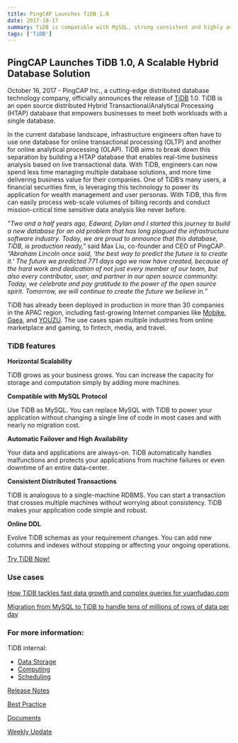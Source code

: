 ```yaml
---
title: PingCAP Launches TiDB 1.0
date: 2017-10-17
summary: TiDB is compatible with MySQL, strong consistent and highly available.
tags: ['TiDB']
---
```


## PingCAP Launches TiDB 1.0, A Scalable Hybrid Database Solution

October 16, 2017 - PingCAP Inc., a cutting-edge distributed database technology company, officially announces the release of [TiDB](https://github.com/pingcap/tidb) 1.0. TiDB is an open source distributed Hybrid Transactional/Analytical Processing (HTAP) database that empowers businesses to meet both workloads with a single database. 

In the current database landscape, infrastructure engineers often have to use one database for online transactional processing (OLTP) and another for online analytical processing (OLAP). TiDB aims to break down this separation by building a HTAP database that enables real-time business analysis based on live transactional data. With TiDB, engineers can now spend less time managing multiple database solutions, and more time delivering business value for their companies. One of TiDB’s many users, a financial securities firm, is leveraging this technology to power its application for wealth management and user personas. With TiDB, this firm can easily process web-scale volumes of billing records and conduct mission-critical time sensitive data analysis like never before. 

*"Two and a half years ago, Edward, Dylan and I started this journey to build a new database for an old problem that has long plagued the infrastructure software industry. Today, we are proud to announce that this database, TiDB, is production ready,"* said Max Liu, co-founder and CEO of PingCAP. *“Abraham Lincoln once said, ‘the best way to predict the future is to create it.’ The future we predicted 771 days ago we now have created, because of the hard work and dedication of not just every member of our team, but also every contributor, user, and partner in our open source community. Today, we celebrate and pay gratitude to the power of the open source spirit. Tomorrow, we will continue to create the future we believe in.”*

TiDB has already been deployed in production in more than 30 companies in the APAC region, including fast-growing Internet companies like [Mobike](https://en.wikipedia.org/wiki/Mobike), [Gaea](http://www.gaea.com/en/), and [YOUZU](http://www.yoozoo.com/aboutEn). The use cases span multiple industries from online marketplace and gaming, to fintech, media, and travel. 

### TiDB features

**Horizontal Scalability**

TiDB grows as your business grows. You can increase the capacity for storage and computation simply by adding more machines.

**Compatible with MySQL Protocol**

Use TiDB as MySQL. You can replace MySQL with TiDB to power your application without changing a single line of code in most cases and with nearly no migration cost.

**Automatic Failover and High Availability**

Your data and applications are always-on. TiDB automatically handles malfunctions and protects your applications from machine failures or even downtime of an entire data-center.

**Consistent Distributed Transactions**

TiDB is analogous to a single-machine RDBMS. You can start a transaction that crosses multiple machines without worrying about consistency. TiDB makes your application code simple and robust.

**Online DDL**

Evolve TiDB schemas as your requirement changes. You can add new columns and indexes without stopping or affecting your ongoing operations.

[Try TiDB Now!](https://pingcap.com/doc-QUICKSTART)

### Use cases

[How TiDB tackles fast data growth and complex queries for yuanfudao.com](https://pingcap.github.io/blog/2017/08/08/tidbforyuanfudao/)

[Migration from MySQL to TiDB to handle tens of millions of rows of data per day](https://pingcap.github.io/blog/2017/05/22/Comparison-between-MySQL-and-TiDB-with-tens-of-millions-of-data-per-day/)

### For more information:

TiDB internal:

- [Data Storage](https://pingcap.github.io/blog/2017/07/11/tidbinternal1/)
- [Computing](https://pingcap.github.io/blog/2017/07/11/tidbinternal2/)
- [Scheduling](https://pingcap.github.io/blog/2017/07/20/tidbinternal3/)

[Release Notes](https://pingcap.com/doc-rn)

[Best Practice](https://pingcap.github.io/blog/2017/07/24/tidbbestpractice/)

[Documents](https://pingcap.com/docs)

[Weekly Update](http://weekly.pingcap.com/)
